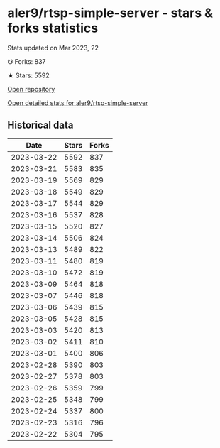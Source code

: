 # aler9/rtsp-simple-server - stars & forks statistics

Stats updated on Mar 2023, 22

☋ Forks: 837

★ Stars: 5592

[Open repository](https://github.com/aler9/rtsp-simple-server)

[Open detailed stats for aler9/rtsp-simple-server](https://reviewgithub.com/rep/aler9/rtsp-simple-server)

## Historical data
| Date | Stars | Forks |
|------|-------|-------|
| 2023-03-22 | 5592 | 837 | 
| 2023-03-21 | 5583 | 835 | 
| 2023-03-19 | 5569 | 829 | 
| 2023-03-18 | 5549 | 829 | 
| 2023-03-17 | 5544 | 829 | 
| 2023-03-16 | 5537 | 828 | 
| 2023-03-15 | 5520 | 827 | 
| 2023-03-14 | 5506 | 824 | 
| 2023-03-13 | 5489 | 822 | 
| 2023-03-11 | 5480 | 819 | 
| 2023-03-10 | 5472 | 819 | 
| 2023-03-09 | 5464 | 818 | 
| 2023-03-07 | 5446 | 818 | 
| 2023-03-06 | 5439 | 815 | 
| 2023-03-05 | 5428 | 815 | 
| 2023-03-03 | 5420 | 813 | 
| 2023-03-02 | 5411 | 810 | 
| 2023-03-01 | 5400 | 806 | 
| 2023-02-28 | 5390 | 803 | 
| 2023-02-27 | 5378 | 803 | 
| 2023-02-26 | 5359 | 799 | 
| 2023-02-25 | 5348 | 799 | 
| 2023-02-24 | 5337 | 800 | 
| 2023-02-23 | 5316 | 796 | 
| 2023-02-22 | 5304 | 795 | 

